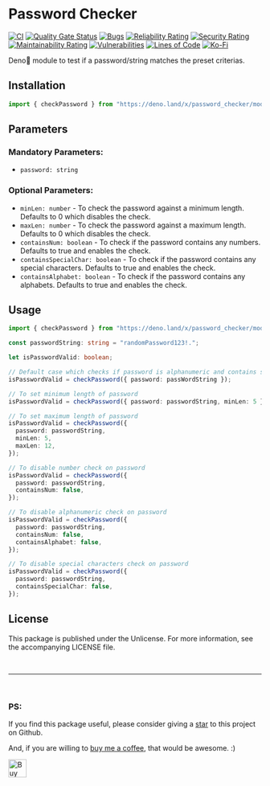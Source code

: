 # Password Checker

[![CI](https://github.com/arghyadeep-k/deno-password-checker/actions/workflows/deno-ci.yml/badge.svg?branch=main)](https://github.com/arghyadeep-k/deno-password-checker/actions/workflows/deno-ci.yml)
[![Quality Gate Status](https://sonarcloud.io/api/project_badges/measure?project=arghyadeep-k_deno-password-checker&metric=alert_status)](https://sonarcloud.io/dashboard?id=arghyadeep-k_deno-password-checker)
[![Bugs](https://sonarcloud.io/api/project_badges/measure?project=arghyadeep-k_deno-password-checker&metric=bugs)](https://sonarcloud.io/dashboard?id=arghyadeep-k_deno-password-checker)
[![Reliability Rating](https://sonarcloud.io/api/project_badges/measure?project=arghyadeep-k_deno-password-checker&metric=reliability_rating)](https://sonarcloud.io/dashboard?id=arghyadeep-k_deno-password-checker)
[![Security Rating](https://sonarcloud.io/api/project_badges/measure?project=arghyadeep-k_deno-password-checker&metric=security_rating)](https://sonarcloud.io/dashboard?id=arghyadeep-k_deno-password-checker)
[![Maintainability Rating](https://sonarcloud.io/api/project_badges/measure?project=arghyadeep-k_deno-password-checker&metric=sqale_rating)](https://sonarcloud.io/dashboard?id=arghyadeep-k_deno-password-checker)
[![Vulnerabilities](https://sonarcloud.io/api/project_badges/measure?project=arghyadeep-k_deno-password-checker&metric=vulnerabilities)](https://sonarcloud.io/dashboard?id=arghyadeep-k_deno-password-checker)
[![Lines of Code](https://sonarcloud.io/api/project_badges/measure?project=arghyadeep-k_deno-password-checker&metric=ncloc)](https://sonarcloud.io/dashboard?id=arghyadeep-k_deno-password-checker)
[![Ko-Fi](https://img.shields.io/badge/buy%20me%20a%20coffee-donate-yellow.svg)](https://ko-fi.com/arghyadeep)

Deno🦕 module to test if a password/string matches the preset criterias.

## Installation

```typescript
import { checkPassword } from "https://deno.land/x/password_checker/mod.ts";
```

## Parameters

### Mandatory Parameters:

- `password: string`

### Optional Parameters:

- `minLen: number` - To check the password against a minimum length. Defaults to
  0 which disables the check.
- `maxLen: number` - To check the password against a maximum length. Defaults to
  0 which disables the check.
- `containsNum: boolean` - To check if the password contains any numbers.
  Defaults to true and enables the check.
- `containsSpecialChar: boolean` - To check if the password contains any special
  characters. Defaults to true and enables the check.
- `containsAlphabet: boolean` - To check if the password contains any alphabets.
  Defaults to true and enables the check.

## Usage

```typescript
import { checkPassword } from "https://deno.land/x/password_checker/mod.ts";

const passwordString: string = "randomPassword123!.";

let isPasswordValid: boolean;

// Default case which checks if password is alphanumeric and contains special characters
isPasswordValid = checkPassword({ password: passWordString });

// To set minimum length of password
isPasswordValid = checkPassword({ password: passwordString, minLen: 5 });

// To set maximum length of password
isPasswordValid = checkPassword({
  password: passwordString,
  minLen: 5,
  maxLen: 12,
});

// To disable number check on password
isPasswordValid = checkPassword({
  password: passwordString,
  containsNum: false,
});

// To disable alphanumeric check on password
isPasswordValid = checkPassword({
  password: passwordString,
  containsNum: false,
  containsAlphabet: false,
});

// To disable special characters check on password
isPasswordValid = checkPassword({
  password: passwordString,
  containsSpecialChar: false,
});
```

## License

This package is published under the Unlicense. For more information, see the
accompanying LICENSE file.

<br>

---

<br>

### PS:

If you find this package useful, please consider giving a
[star](https://github.com/arghyadeep-k/deno-password-checker) to this project on
Github.

And, if you are willing to [buy me a coffee](https://ko-fi.com/arghyadeep), that
would be awesome. :)

<a href='https://ko-fi.com/arghyadeep' target='_blank'><img height='36' style='border:0px;height:36px;' src='https://cdn.ko-fi.com/cdn/kofi1.png?v=2' border='0' alt='Buy Me a Coffee at ko-fi.com' /></a>
